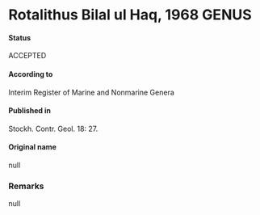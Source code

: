 Rotalithus Bilal ul Haq, 1968 GENUS
=======

#### Status
ACCEPTED

#### According to
Interim Register of Marine and Nonmarine Genera

#### Published in
Stockh. Contr. Geol. 18: 27.

#### Original name
null

### Remarks
null